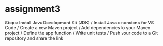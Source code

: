 # assignment3

Steps:
Install Java Development Kit (JDK) /
Install Java extensions for VS Code /
Create a new Maven project /
Add dependencies to your Maven project /
Define the app function /
Write unit tests /
Push your code to a Git repository and share the link
